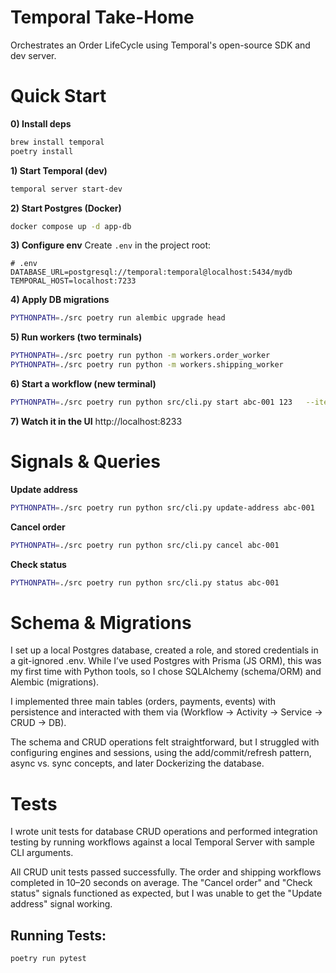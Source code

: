 # Temporal Take-Home

Orchestrates an Order LifeCycle using Temporal's open-source SDK and dev server.

# Quick Start

**0) Install deps**
```bash
brew install temporal
poetry install
```

**1) Start Temporal (dev)** 
```bash
temporal server start-dev
```

**2) Start Postgres (Docker)**
```bash
docker compose up -d app-db
```

**3) Configure env**
Create `.env` in the project root:

```env
# .env
DATABASE_URL=postgresql://temporal:temporal@localhost:5434/mydb
TEMPORAL_HOST=localhost:7233
```

**4) Apply DB migrations**
```bash
PYTHONPATH=./src poetry run alembic upgrade head
```

**5) Run workers (two terminals)**
```bash
PYTHONPATH=./src poetry run python -m workers.order_worker
PYTHONPATH=./src poetry run python -m workers.shipping_worker
```

**6) Start a workflow (new terminal)**
```bash
PYTHONPATH=./src poetry run python src/cli.py start abc-001 123   --items '[{"name":"apple","qty":1,"price":5.00}]'   --address '{"address":"575 Lake Dr.","city":"Columbus","state":"OH","zipcode":"43210"}'
```

**7) Watch it in the UI**
http://localhost:8233

# Signals & Queries

**Update address**
```bash
PYTHONPATH=./src poetry run python src/cli.py update-address abc-001   --address '{"address":"5 Lake Dr.","city":"Temp","state":"AL","zipcode":"43561"}'
```

**Cancel order**
```bash
PYTHONPATH=./src poetry run python src/cli.py cancel abc-001
```

**Check status**
```bash
PYTHONPATH=./src poetry run python src/cli.py status abc-001
```

# Schema & Migrations

I set up a local Postgres database, created a role, and stored credentials in a git-ignored .env. While I’ve used Postgres with Prisma (JS ORM), this was my first time with Python tools, so I chose SQLAlchemy (schema/ORM) and Alembic (migrations).

I implemented three main tables (orders, payments, events) with persistence and interacted with them via (Workflow → Activity → Service → CRUD → DB).

The schema and CRUD operations felt straightforward, but I struggled with configuring engines and sessions, using the add/commit/refresh pattern, async vs. sync concepts, and later Dockerizing the database.

# Tests

I wrote unit tests for database CRUD operations and performed integration testing by running workflows against a local Temporal Server with sample CLI arguments.

All CRUD unit tests passed successfully. The order and shipping workflows completed in 10–20 seconds on average. The "Cancel order" and "Check status" signals functioned as expected, but I was unable to get the "Update address" signal working. 


## Running Tests:
```bash
poetry run pytest
```



